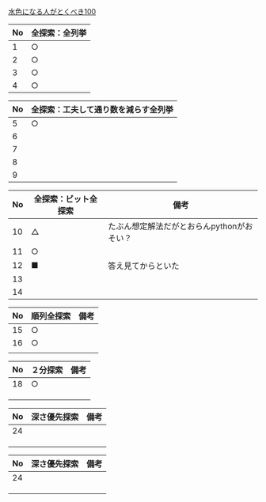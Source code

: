 [水色になる人がとくべき100](https://qiita.com/e869120/items/eb50fdaece12be418faa#2-3-%E5%88%86%E9%87%8E%E5%88%A5%E5%88%9D%E4%B8%AD%E7%B4%9A%E8%80%85%E3%81%8C%E8%A7%A3%E3%81%8F%E3%81%B9%E3%81%8D%E9%81%8E%E5%8E%BB%E5%95%8F%E7%B2%BE%E9%81%B8-100-%E5%95%8F)

|  No  |  全探索：全列挙 |
| ---- | ---- |
|1    |○    |
|2    |○    |
|3    |○    |
|4    |○    |

|  No  | 全探索：工夫して通り数を減らす全列挙 |
| ---- | ---- |
| 5   | ○   |
| 6   |    |
| 7   |    |
| 8   |    |
| 9   |    |

|  No  | 全探索：ビット全探索 | 備考|
| ---- | ---- | --- |
| 10   | △  |たぶん想定解法だがとおらんpythonがおそい？ |
|  11  |  ○  ||
|   12 |  ■  |答え見てからといた|
|  13  |    ||
|  14  |    ||

|  No  | 順列全探索 | 備考| 
| ---- | ---- | --- |
| 15   |  ○  | |
|  16  |  ○  | |
|    |    | |


|  No  | ２分探索| 備考|
| ---- | ---- | --- |
|  18  |   ○ | |
|    |    | |
|    |    | |
|    |    | |

|  No  | 深さ優先探索 | 備考|
| ---- | ---- | --- |
|  24  |    | |
|    |    | |
|    |    | |
|    |    | |

|  No  | 深さ優先探索 | 備考|
| ---- | ---- | --- |
|  24  |    | |
|    |    | |
|    |    | |
|    |    | |
